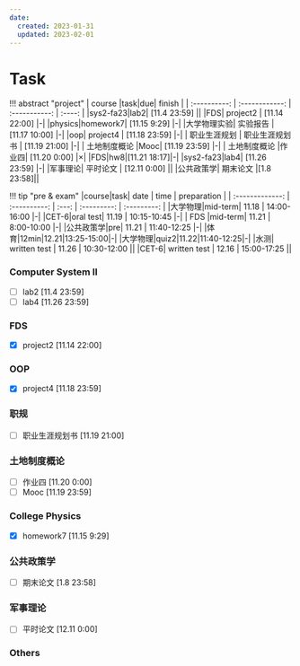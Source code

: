 ```yaml
---
date:
  created: 2023-01-31 
  updated: 2023-02-01
---
```

# Task

!!! abstract "project"
	| course |task|due| finish |
	| :----------: | :------------: | :-----------: | :----: |
	|sys2-fa23|lab2| [11.4 23:59] ||
	|FDS| project2 | [11.14 22:00] |-|
	|physics|homework7| [11.15 9:29] |-|
	|大学物理实验| 实验报告 | [11.17 10:00] |-|
	|oop| project4 | [11.18 23:59] |-|
	| 职业生涯规划 | 职业生涯规划书 | [11.19 21:00] |-|
	| 土地制度概论 |Mooc| [11.19 23:59] |-|
	| 土地制度概论 |作业四| [11.20 0:00] |×|
	|FDS|hw8|[11.21 18:17]|-|
	|sys2-fa23|lab4| [11.26 23:59] |-|
	|军事理论| 平时论文 | [12.11 0:00] ||
	|公共政策学| 期末论文 |[1.8 23:58]||

!!! tip "pre & exam"
	|course|task| date | time | preparation |
	| :-------------: | :----------: | :---: | :---------: | :---------: |
	|大学物理|mid-term| 11.18 | 14:00-16:00 |-|
	|CET-6|oral test| 11.19 | 10:15-10:45 |-|
	| FDS |mid-term| 11.21 | 8:00-10:00 |-|
	|公共政策学|pre| 11.21 | 11:40-12:25 |-|
	|体育|12min|12.21|13:25-15:00|-|
	|大学物理|quiz2|11.22|11:40-12:25|-|
	|水测| written test | 11.26 | 10:30-12:00 ||
	|CET-6| written test | 12.16 | 15:00-17:25 ||

### Computer System Ⅱ

- [ ] lab2 [11.4 23:59]
- [ ] lab4 [11.26 23:59]

### FDS

- [x] project2  [11.14 22:00]

### OOP

- [x] project4 [11.18 23:59]

### 职规

- [ ] 职业生涯规划书 [11.19 21:00]

### 土地制度概论

- [ ] 作业四 [11.20 0:00]
- [ ] Mooc [11.19 23:59]

### College Physics

- [x] homework7 [11.15 9:29]

### 公共政策学

- [ ] 期末论文 [1.8 23:58]

### 军事理论

- [ ] 平时论文 [12.11 0:00]

### Others
